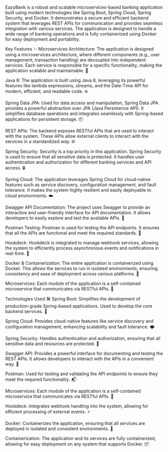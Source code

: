 

EazyBank is a robust and scalable microservices-based banking application built using modern technologies like Spring Boot, Spring Cloud, Spring Security, and Docker. 
It demonstrates a secure and efficient backend system that leverages REST APIs for communication and provides seamless integration with various services. 
The application is designed to handle a wide range of banking operations and is fully containerized using Docker for easy deployment and portability.

Key Features ✨
Microservices Architecture: The application is designed using a microservices architecture, where different components (e.g., user management, transaction handling) are decoupled into independent services. 
Each service is responsible for a specific functionality, making the application scalable and maintainable. 🔧

Java 8: The application is built using Java 8, leveraging its powerful features like lambda expressions, streams, and the Date-Time API for modern, efficient, and readable code. ☕️

Spring Data JPA: Used for data access and manipulation, Spring Data JPA provides a powerful abstraction over JPA (Java Persistence API). It simplifies database operations and integrates seamlessly with Spring-based applications for persistent storage. 📦

REST APIs: The backend exposes RESTful APIs that are used to interact with the system. These APIs allow external clients to interact with the services in a standardized way. 🌐

Spring Security: Security is a top priority in this application. Spring Security is used to ensure that all sensitive data is protected. It handles user authentication and authorization for different banking services and API access. 🔒

Spring Cloud: The application leverages Spring Cloud for cloud-native features such as service discovery, configuration management, and fault tolerance. It makes the system highly resilient and easily deployable to cloud environments. ☁️

Swagger API Documentation: The project uses Swagger to provide an interactive and user-friendly interface for API documentation. It allows developers to easily explore and test the available APIs. 📖

Postman Testing: Postman is used for testing the API endpoints. It ensures that all the APIs are functional and meet the required standards. 🧪

Hookdeck: Hookdeck is integrated to manage webhook services, allowing the system to efficiently process asynchronous events and notifications in real-time. 🔄

Docker & Containerization: The entire application is containerized using Docker. This allows the services to run in isolated environments, ensuring consistency and ease of deployment across various platforms. 🐳

Microservices: Each module of the application is a self-contained microservice that communicates via RESTful APIs. 🧩

Technologies Used 🛠️
Spring Boot: Simplifies the development of production-grade Spring-based applications. Used to develop the core backend services. 🚀

Spring Cloud: Provides cloud-native features like service discovery and configuration management, enhancing scalability and fault tolerance. 🌩️

Spring Security: Handles authentication and authorization, ensuring that all sensitive data and resources are protected. 🔑

Swagger API: Provides a powerful interface for documenting and testing the REST APIs. It allows developers to interact with the APIs in a convenient way. 📑

Postman: Used for testing and validating the API endpoints to ensure they meet the required functionality. 📬

Microservices: Each module of the application is a self-contained microservice that communicates via RESTful APIs. 🧩

Hookdeck: Integrates webhook handling into the system, allowing for efficient processing of external events. ⚡

Docker: Containerizes the application, ensuring that all services are deployed in isolated and consistent environments. 🐳

Containerization: The application and its services are fully containerized, allowing for easy deployment on any system that supports Docker. 📦

